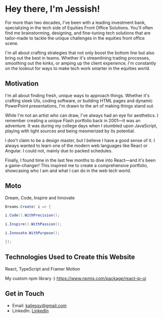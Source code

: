 # Hey there, I'm Jessish! </JP>

For more than two decades, I've been with a leading investment bank, specializing in the tech side of Equities Front Office Solutions. You'll often find me brainstorming, designing, and fine-tuning tech solutions that are tailor-made to tackle the unique challenges in the equities front office scene.

I'm all about crafting strategies that not only boost the bottom line but also bring out the best in teams. Whether it's streamlining trading processes, smoothing out the kinks, or amping up the client experience, I'm constantly on the lookout for ways to make tech work smarter in the equities world.

## Motivation

I'm all about finding fresh, unique ways to approach things. Whether it's crafting sleek UIs, coding software, or building HTML pages and dynamic PowerPoint presentations, I'm drawn to the art of making things stand out.

While I'm not an artist who can draw, I've always had an eye for aesthetics. I remember creating a unique Flash portfolio back in 2001—it was an adventure. It was during my college days when I stumbled upon JavaScript, playing with light sources and being mesmerized by its potential.

I don't claim to be a design master, but I believe I have a good sense of it. I always wanted to learn one of the modern web languages like React or Angular. I could not,  mainly due to packed schedules. 

Finally, I found time in the last few months to dive into React—and it's been a game-changer! This inspired me to create a comprehensive portfolio, showcasing who I am and what I can do in the web tech world.


## Moto

Dream, Code, Inspire and Innovate

```csharp
Dreams.Create( i => {

i.Code().WithPrecision();

i.Inspire().WithPassion();

i.Innovate.WithPurpose();   

});
```

## Technologies Used to Create this Website
 React, TypeScript and  Framer Motion

My custom npm library :)
https://www.npmjs.com/package/react-jp-ui

## Get in Touch

-  Email: [kaljessy@gmail.com](kaljessy@gmail.com)
-  LinkedIn: [LinkedIn](https://www.linkedin.com/in/jessish-pothancheri-5985576/)

